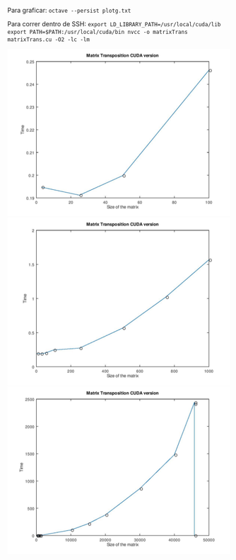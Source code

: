 Para graficar:
    ```
    octave --persist plotg.txt
    ```

Para correr dentro de SSH:
    ```
    export LD_LIBRARY_PATH=/usr/local/cuda/lib
    export PATH=$PATH:/usr/local/cuda/bin
    nvcc -o matrixTrans matrixTrans.cu -O2 -lc -lm
    ```

![alt text](https://github.com/VictorEdu96/Parallel-Programming/blob/master/Matrix%20Transposition%20CUDA/time%20plots/cudaTimes100.jpg?raw=true)
![alt text](https://github.com/VictorEdu96/Parallel-Programming/blob/master/Matrix%20Transposition%20CUDA/time%20plots/cudaTimes1000.jpg?raw=true)
![alt text](https://github.com/VictorEdu96/Parallel-Programming/blob/master/Matrix%20Transposition%20CUDA/time%20plots/cudaTimes45804.jpg?raw=true)

